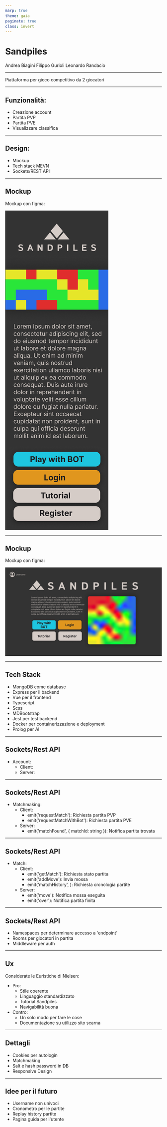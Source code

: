```yaml
---
marp: true
theme: gaia
paginate: true
class: invert
---
```


<style>
section::after {
  content: attr(data-marpit-pagination) '/' attr(data-marpit-pagination-total);
}
</style>

<!-- _class: lead invert -->
<!-- _paginate: false -->

# Sandpiles

Andrea Biagini
Filippo Gurioli
Leonardo Randacio

---


Piattaforma per gioco competitivo da 2 giocatori 

---

## Funzionalità:

- Creazione account
- Partita PVP
- Partita PVE
- Visualizzare classifica

---

## Design:

- Mockup
- Tech stack MEVN
- Sockets/REST API

---

## Mockup

Mockup con figma:

![h:300](./images/Landing_Responsive.png)

---

## Mockup

Mockup con figma:

![h:200](./images/Landing.png)

---

## Tech Stack

- MongoDB come database
- Express per il backend
- Vue per il frontend
- Typescript
- Scss
- MDBootstrap
- Jest per test backend
- Docker per containerizzazione e deployment
- Prolog per AI

---

## Sockets/Rest API

- Account:
    - Client:
    - Server:

---

## Sockets/Rest API

- Matchmaking:
    - Client:
        - emit('requestMatch'): Richiesta partita PVP
        - emit('requestMatchWithBot'): Richiesta partita PVE
    - Server:
        - emit('matchFound', { matchId: string }): Notifica partita trovata

---

## Sockets/Rest API

- Match:
    - Client:
        - emit('getMatch'): Richiesta stato partita
        - emit('addMove'): Invia mossa
        - emit('matchHistory', <username>): Richiesta cronologia partite
    - Server:
        - emit('move'): Notifica mossa eseguita
        - emit('over'): Notifica partita finita

---

## Sockets/Rest API

- Namespaces per determinare accesso a 'endpoint'
- Rooms per giocatori in partita
- Middleware per auth

---


## Ux

Considerate le Euristiche di Nielsen:

- Pro:
    - Stile coerente
    - Linguaggio standardizzato
    - Tutorial Sandpiles
    - Navigabilità buona
- Contro:
    - Un solo modo per fare le cose
    - Documentazione su utilizzo sito scarna

---

## Dettagli

- Cookies per autologin
- Matchmaking
- Salt e hash password in DB
- Responsive Design

---

## Idee per il futuro

- Username non univoci
- Cronometro per le partite
- Replay history partite
- Pagina guida per l'utente


